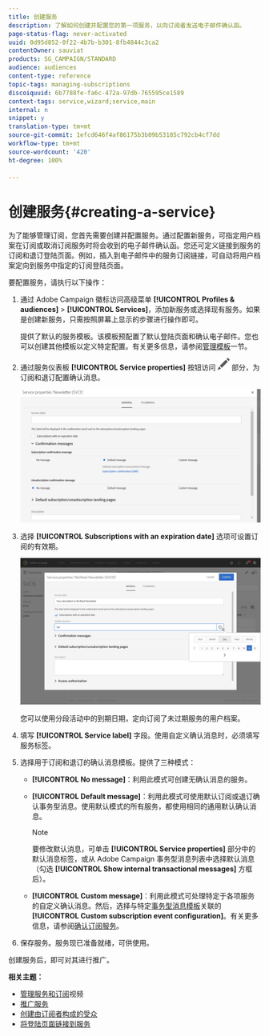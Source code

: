```yaml
---
title: 创建服务
description: 了解如何创建并配置您的第一项服务，以向订阅者发送电子邮件确认函。
page-status-flag: never-activated
uuid: 0d95d852-0f22-4b7b-b301-8fb4844c3ca2
contentOwner: sauviat
products: SG_CAMPAIGN/STANDARD
audience: audiences
content-type: reference
topic-tags: managing-subscriptions
discoiquuid: 6b7788fe-fa6c-472a-97db-765595ce1589
context-tags: service,wizard;service,main
internal: n
snippet: y
translation-type: tm+mt
source-git-commit: 1efcd646f4af86175b3b09b53185c792cb4cf7dd
workflow-type: tm+mt
source-wordcount: '420'
ht-degree: 100%

---
```



# 创建服务{#creating-a-service}

为了能够管理订阅，您首先需要创建并配置服务。通过配置新服务，可指定用户档案在订阅或取消订阅服务时将会收到的电子邮件确认函。您还可定义链接到服务的订阅和退订登陆页面。例如，插入到电子邮件中的服务订阅链接，可自动将用户档案定向到服务中指定的订阅登陆页面。

要配置服务，请执行以下操作：

1. 通过 Adobe Campaign 徽标访问高级菜单 **[!UICONTROL Profiles & audiences]** > **[!UICONTROL Services]**，添加新服务或选择现有服务。如果是创建新服务，只需按照屏幕上显示的步骤进行操作即可。

   提供了默认的服务模板。该模板预配置了默认登陆页面和确认电子邮件。您也可以创建其他模板以定义特定配置。有关更多信息，请参阅[管理模板](../../start/using/marketing-activity-templates.md)一节。

1. 通过服务仪表板 **[!UICONTROL Service properties]** 按钮访问 ![](assets/edit_darkgrey-24px.png) 部分，为订阅和退订配置确认消息。

   ![](assets/lp_service_parameters.png)

1. 选择 **[!UICONTROL Subscriptions with an expiration date]** 选项可设置订阅的有效期。

   ![](assets/lp_service_expiration.png)

   您可以使用分段活动中的到期日期，定向订阅了未过期服务的用户档案。

1. 填写 **[!UICONTROL Service label]** 字段。使用自定义确认消息时，必须填写服务标签。

1. 选择用于订阅和退订的确认消息模板。提供了三种模式：

   * **[!UICONTROL No message]**：利用此模式可创建无确认消息的服务。
   * **[!UICONTROL Default message]**：利用此模式可使用默认订阅或退订确认事务型消息。使用默认模式的所有服务，都使用相同的通用默认确认消息。

      >[!NOTE]
      >
      >要修改默认消息，可单击 **[!UICONTROL Service properties]** 部分中的默认消息标签，或从 Adobe Campaign 事务型消息列表中选择默认消息（勾选 **[!UICONTROL Show internal transactional messages]** 方框后）。

   * **[!UICONTROL Custom message]**：利用此模式可处理特定于各项服务的自定义确认消息。然后，选择与特定[事务型消息模板](../../channels/using/getting-started-with-transactional-msg.md)关联的 **[!UICONTROL Custom subscription event configuration]**。有关更多信息，请参阅[确认订阅服务](../../audiences/using/confirming-subscription-to-a-service.md)。

1. 保存服务。服务现已准备就绪，可供使用。

创建服务后，即可对其进行推广。

**相关主题：**

* [管理服务和订阅](https://docs.adobe.com/content/help/zh-Hans/campaign-standard-learn/tutorials/profiles-and-audiences/services-and-subscriptions.translate.html)视频
* [推广服务](../../audiences/using/promoting-a-service.md)
* [创建由订阅者构成的受众](../../audiences/using/creating-audiences.md#creating-list-audiences)
* [将登陆页面链接到服务](../../channels/using/configuring-landing-page.md#linking-a-landing-page-to-a-service)
